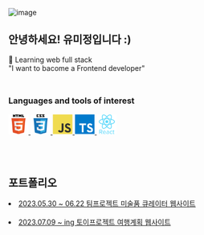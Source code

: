 ![image](https://user-images.githubusercontent.com/104767659/229338460-d3bf0038-c1e9-4ccc-ac73-5f1fa80bbcf6.png)

## 안녕하세요! 유미정입니다 :)
🐋 Learning web full stack
<br>
"I want to bacome a Frontend developer"
<br><br>
##
### Languages and tools of interest
<p align="left"><a href="https://www.w3.org/html/" target="_blank" rel="noreferrer"> <img src="https://raw.githubusercontent.com/devicons/devicon/master/icons/html5/html5-original-wordmark.svg" alt="html5" width="40" height="40"/> </a><a href="https://www.w3schools.com/css/" target="_blank" rel="noreferrer"> <img src="https://raw.githubusercontent.com/devicons/devicon/master/icons/css3/css3-original-wordmark.svg" alt="css3" width="40" height="40"/> </a>  <a href="https://developer.mozilla.org/en-US/docs/Web/JavaScript" target="_blank" rel="noreferrer"> <img src="https://raw.githubusercontent.com/devicons/devicon/master/icons/javascript/javascript-original.svg" alt="javascript" width="40" height="40"/> </a> <a href="https://www.typescriptlang.org/" target="_blank" rel="noreferrer"> <img src="https://raw.githubusercontent.com/devicons/devicon/master/icons/typescript/typescript-original.svg" alt="typescript" width="40" height="40"/> </a> <a href="https://reactjs.org/" target="_blank" rel="noreferrer"> <img src="https://raw.githubusercontent.com/devicons/devicon/master/icons/react/react-original-wordmark.svg" alt="react" width="40" height="40"/> </a> </p>
<br>
<br>
<h2>포트폴리오</h2>
<span></span>
<li>
  <a href="https://github.com/m2jung/curator_refactory">2023.05.30 ~ 06.22 팀프로젝트 미술품 큐레이터 웹사이트</a>
</li><br>
<li>
  <a href="https://github.com/m2jung/travel-front">2023.07.09 ~ ing 토이프로젝트 여행계획 웹사이트</a>
</li>






